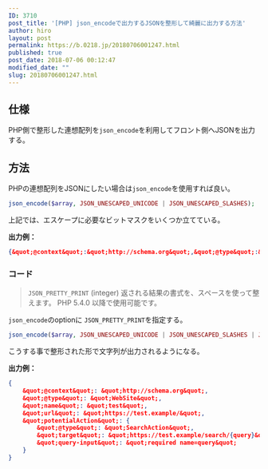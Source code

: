 ```yaml
---
ID: 3710
post_title: '[PHP] json_encodeで出力するJSONを整形して綺麗に出力する方法'
author: hiro
layout: post
permalink: https://b.0218.jp/20180706001247.html
published: true
post_date: 2018-07-06 00:12:47
modified_date: ""
slug: 20180706001247.html
---
```

## 仕様
PHP側で整形した連想配列を`json_encode`を利用してフロント側へJSONを出力する。


## 方法
PHPの連想配列をJSONにしたい場合は`json_encode`を使用すれば良い。

```php
json_encode($array, JSON_UNESCAPED_UNICODE | JSON_UNESCAPED_SLASHES);
```

上記では、エスケープに必要なビットマスクをいくつか立てている。

**出力例：**

```json
{&quot;@context&quot;:&quot;http://schema.org&quot;,&quot;@type&quot;:&quot;WebSite&quot;,&quot;name&quot;:&quot;test&quot;,&quot;url&quot;:&quot;https://test.example/&quot;,&quot;potentialAction&quot;:{&quot;@type&quot;:&quot;SearchAction&quot;,&quot;target&quot;:&quot;https://test.example/search/{query}&quot;,&quot;query-input&quot;:&quot;required name=query&quot;}}
```

### コード

> `JSON_PRETTY_PRINT` (integer)
>    返される結果の書式を、スペースを使って整えます。 PHP 5.4.0 以降で使用可能です。 

`json_encode`のoptionに `JSON_PRETTY_PRINT`を指定する。

```php
json_encode($array, JSON_UNESCAPED_UNICODE | JSON_UNESCAPED_SLASHES | JSON_PRETTY_PRINT )
```

こうする事で整形された形で文字列が出力されるようになる。

**出力例：**
```json
{
    &quot;@context&quot;: &quot;http://schema.org&quot;,
    &quot;@type&quot;: &quot;WebSite&quot;,
    &quot;name&quot;: &quot;test&quot;,
    &quot;url&quot;: &quot;https://test.example/&quot;,
    &quot;potentialAction&quot;: {
        &quot;@type&quot;: &quot;SearchAction&quot;,
        &quot;target&quot;: &quot;https://test.example/search/{query}&quot;,
        &quot;query-input&quot;: &quot;required name=query&quot;
    }
}
```